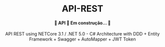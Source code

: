 <h1 align="center">API-REST</h1>
<h4 align="center"> 
	🚧 API 🚀 Em construção...  🚧
</h4>
<p align="center">API REST using NETCore 3.1 / .NET 5.0 - C# Architecture with DDD + Entity Framework + Swagger + AutoMapper + JWT Token</p>


